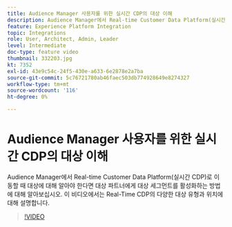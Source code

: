 ```yaml
---
title: Audience Manager 사용자를 위한 실시간 CDP의 대상 이해
description: Audience Manager에서 Real-time Customer Data Platform(실시간 CDP)로 이동할 때 대상에 대해 알아야 한다면 대상 파트너에게 대상 세그먼트를 활성화하는 방법에 대해 알아보십시오. 이 비디오에서는 Real-Time CDP의 다양한 대상 유형과 위치에 대해 설명합니다.
feature: Experience Platform Integration
topic: Integrations
role: User, Architect, Admin, Leader
level: Intermediate
doc-type: feature video
thumbnail: 332203.jpg
kt: 7352
exl-id: 43e9c54c-24f5-430e-a633-6e2878e2a7ba
source-git-commit: 5c76721780ab46faec503db774928649e8274327
workflow-type: tm+mt
source-wordcount: '116'
ht-degree: 0%

---
```


# Audience Manager 사용자를 위한 실시간 CDP의 대상 이해

Audience Manager에서 Real-time Customer Data Platform(실시간 CDP)로 이동할 때 대상에 대해 알아야 한다면 대상 파트너에게 대상 세그먼트를 활성화하는 방법에 대해 알아보십시오. 이 비디오에서는 Real-Time CDP의 다양한 대상 유형과 위치에 대해 설명합니다.

>[!VIDEO](https://video.tv.adobe.com/v/3410887/?quality=12&learn=on&captions=kor)
